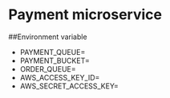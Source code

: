 # Payment microservice

##Environment variable

* PAYMENT_QUEUE=
* PAYMENT_BUCKET=
* ORDER_QUEUE=
* AWS_ACCESS_KEY_ID=
* AWS_SECRET_ACCESS_KEY=